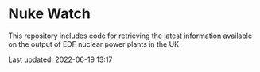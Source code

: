 # Nuke Watch

This repository includes code for retrieving the latest information available on the output of EDF nuclear power plants in the UK.

Last updated: 2022-06-19 13:17